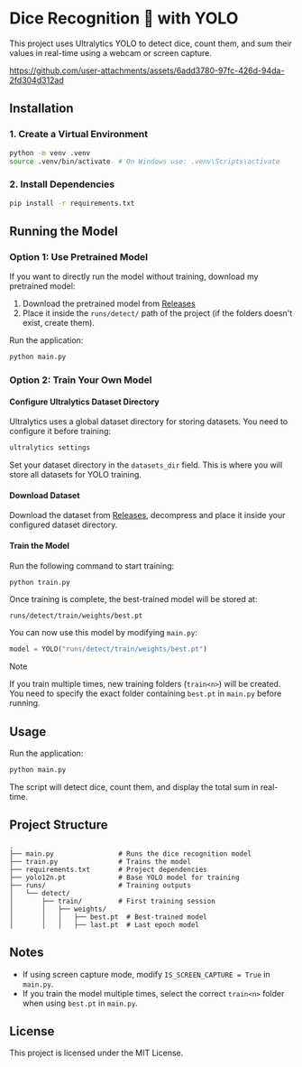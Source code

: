# Dice Recognition 🎲 with YOLO

This project uses Ultralytics YOLO to detect dice, count them, and sum their values in real-time using a webcam or screen capture.

https://github.com/user-attachments/assets/6add3780-97fc-426d-94da-2fd304d312ad

## Installation

### 1. Create a Virtual Environment
```sh
python -m venv .venv
source .venv/bin/activate  # On Windows use: .venv\Scripts\activate
```

### 2. Install Dependencies
```sh
pip install -r requirements.txt
```

## Running the Model

### Option 1: Use Pretrained Model
If you want to directly run the model without training, download my pretrained model:
1. Download the pretrained model from [Releases](https://github.com/N3VERS4YDIE/dice-recognition/releases/pretrained-model)
2. Place it inside the `runs/detect/` path of the project (if the folders doesn't exist, create them).

Run the application:
```sh
python main.py
```

### Option 2: Train Your Own Model

#### Configure Ultralytics Dataset Directory
Ultralytics uses a global dataset directory for storing datasets. You need to configure it before training:
```sh
ultralytics settings
```
Set your dataset directory in the `datasets_dir` field. This is where you will store all datasets for YOLO training.

#### Download Dataset
Download the dataset from [Releases](https://github.com/N3VERS4YDIE/dice-recognition/releases/dataset), decompress and place it inside your configured dataset directory.

#### Train the Model
Run the following command to start training:
```sh
python train.py
```

Once training is complete, the best-trained model will be stored at:
```
runs/detect/train/weights/best.pt
```

You can now use this model by modifying `main.py`:
```python
model = YOLO("runs/detect/train/weights/best.pt")
```

> [!Note]
> If you train multiple times, new training folders (`train<n>`) will be created. You need to specify the exact folder containing `best.pt` in `main.py` before running.

## Usage
Run the application:
```sh
python main.py
```
The script will detect dice, count them, and display the total sum in real-time.

## Project Structure
```
.
├── main.py                # Runs the dice recognition model
├── train.py               # Trains the model
├── requirements.txt       # Project dependencies
├── yolo12n.pt             # Base YOLO model for training
├── runs/                  # Training outputs
│   └── detect/
│       ├── train/         # First training session
│       │   ├── weights/
│       │   │   ├── best.pt  # Best-trained model
│       │   │   ├── last.pt  # Last epoch model
```

## Notes
- If using screen capture mode, modify `IS_SCREEN_CAPTURE = True` in `main.py`.
- If you train the model multiple times, select the correct `train<n>` folder when using `best.pt` in `main.py`.

## License
This project is licensed under the MIT License.

